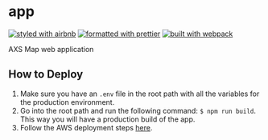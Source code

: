# app

[![styled with airbnb](https://img.shields.io/badge/styled%20with-airbnb-ff5a5f.svg?style=flat-square)](https://github.com/airbnb/javascript)
[![formatted with prettier](https://img.shields.io/badge/formatted_with-prettier-ff69b4.svg?style=flat-square)](https://github.com/prettier/prettier)
[![built with webpack](https://img.shields.io/badge/built%20with-webpack-blue.svg?style=flat-square)](https://github.com/webpack/webpack)

AXS Map web application

## How to Deploy

1. Make sure you have an `.env` file in the root path with all the variables for the production environment.
2. Go into the root path and run the following command: `$ npm run build`. This way you will have a production build of the app.
3. Follow the AWS deployment steps [here](docs/AWS-DEPLOYMENT.md).

